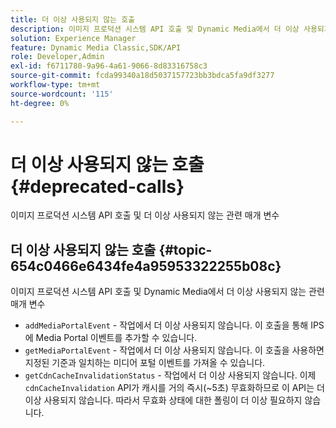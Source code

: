 ```yaml
---
title: 더 이상 사용되지 않는 호출
description: 이미지 프로덕션 시스템 API 호출 및 Dynamic Media에서 더 이상 사용되지 않는 관련 매개 변수
solution: Experience Manager
feature: Dynamic Media Classic,SDK/API
role: Developer,Admin
exl-id: f6711780-9a96-4a61-9066-8d83316758c3
source-git-commit: fcda99340a18d5037157723bb3bdca5fa9df3277
workflow-type: tm+mt
source-wordcount: '115'
ht-degree: 0%

---
```


# 더 이상 사용되지 않는 호출{#deprecated-calls}

이미지 프로덕션 시스템 API 호출 및 더 이상 사용되지 않는 관련 매개 변수

## 더 이상 사용되지 않는 호출 {#topic-654c0466e6434fe4a95953322255b08c}

이미지 프로덕션 시스템 API 호출 및 Dynamic Media에서 더 이상 사용되지 않는 관련 매개 변수

* `addMediaPortalEvent` - 작업에서 더 이상 사용되지 않습니다. 이 호출을 통해 IPS에 Media Portal 이벤트를 추가할 수 있습니다.
* `getMediaPortalEvent` - 작업에서 더 이상 사용되지 않습니다. 이 호출을 사용하면 지정된 기준과 일치하는 미디어 포털 이벤트를 가져올 수 있습니다.
* `getCdnCacheInvalidationStatus` - 작업에서 더 이상 사용되지 않습니다. 이제 `cdnCacheInvalidation` API가 캐시를 거의 즉시(~5초) 무효화하므로 이 API는 더 이상 사용되지 않습니다. 따라서 무효화 상태에 대한 폴링이 더 이상 필요하지 않습니다.
